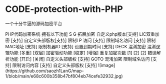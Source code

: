 # CODE-protection-with-PHP
<p>一个十分牛逼的源码加密平台</p>
PHP代码加密系统
<h>拥有以下功能</h>
S G 拓展加密
       自定义php版本[支持]
        LIC双重加密 [支持]
        自定义头部版权[支持]
      限制I P 访问 [支持]
       限制域名访问 [支持]
        限制MAC地址 [支持]
       限制机器ID [支持]
       设置到期时间 [支持]
DECK 混淆加密
    混淆逻辑功能 [多重] [双层]
    加密驱动功能 [稳定] [增强]
    重复加密次数 [1] [2] [2]
    错误解析功能 [开启] [关闭]
    自定义头部版权 [支持]
GOTO 混淆加密
    限制域名访问 [支持]
    限制访问内容 [支持]
    自定义头部版权 [支持]
    ![image](https://github.com/saozh1LanG/map-1/blob/main/e68c600b358b47bf804eb74cefe32932.jpg)
 


